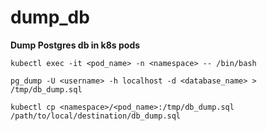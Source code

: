 # dump_db

**Dump Postgres db in k8s pods**

    kubectl exec -it <pod_name> -n <namespace> -- /bin/bash
    
    pg_dump -U <username> -h localhost -d <database_name> > /tmp/db_dump.sql
    
    kubectl cp <namespace>/<pod_name>:/tmp/db_dump.sql /path/to/local/destination/db_dump.sql
